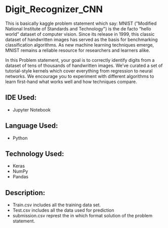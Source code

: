 # Digit_Recognizer_CNN
This is basically kaggle problem statement which say:
MNIST ("Modified National Institute of Standards and Technology") is the de facto “hello world” dataset of computer vision. Since its release in 1999, this classic dataset of handwritten images has served as the basis for benchmarking classification algorithms. As new machine learning techniques emerge, MNIST remains a reliable resource for researchers and learners alike.

In this Problem statement, your goal is to correctly identify digits from a dataset of tens of thousands of handwritten images. We’ve curated a set of tutorial-style kernels which cover everything from regression to neural networks. We encourage you to experiment with different algorithms to learn first-hand what works well and how techniques compare.

## IDE Used:
 * Jupyter Notebook
## Language Used:
 * Python
## Technology Used:
 * Keras
 * NumPy
 * Pandas
## Description:
 * Train.csv includes all the training data set.
 * Test.csv includes all the data used for prediction
 * submission.csv represt the in which format solution of the problem statement.
